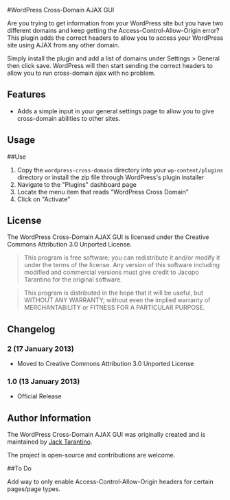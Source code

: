 #WordPress Cross-Domain AJAX GUI

Are you trying to get information from your WordPress site but you have two different domains and keep getting the Access-Control-Allow-Origin error? This plugin adds the correct headers to allow you to access your WordPress site using AJAX from any other domain. 

Simply install the plugin and add a list of domains under Settings > General then click save. WordPress will then start sending the correct headers to allow you to run cross-domain ajax with no problem.

## Features

* Adds a simple input in your general settings page to allow you to give cross-domain abilities to other sites.
## Usage

##Use

1. Copy the `wordpress-cross-domain` directory into your `wp-content/plugins` directory or install the zip file through WordPress's plugin installer
2. Navigate to the "Plugins" dashboard page
3. Locate the menu item that reads "WordPress Cross Domain"
4. Click on "Activate"

## License

The WordPress Cross-Domain AJAX GUI is licensed under the Creative Commons Attribution 3.0 Unported License.

> This program is free software; you can redistribute it and/or modify
it under the terms of the license. Any version of this software including modified and commercial versions must give credit to Jacopo Tarantino for the original software.

> This program is distributed in the hope that it will be useful,
but WITHOUT ANY WARRANTY; without even the implied warranty of
MERCHANTABILITY or FITNESS FOR A PARTICULAR PURPOSE.


## Changelog

### 2 (17 January 2013)

* Moved to Creative Commons Attribution 3.0 Unported License

### 1.0 (13 January 2013)

* Official Release

## Author Information

The WordPress Cross-Domain AJAX GUI was originally created and is maintained by [Jack Tarantino](http://twitter.com/jacopotarantino/). 

The project is open-source and contributions are welcome.

##To Do

Add way to only enable Access-Control-Allow-Origin headers for certain pages/page types.

